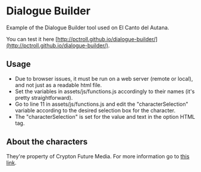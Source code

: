 Dialogue Builder
================

Example of the Dialogue Builder tool used on El Canto del Autana.

You can test it here [http://pctroll.github.io/dialogue-builder/](http://pctroll.github.io/dialogue-builder/).


Usage
-----

* Due to browser issues, it must be run on a web server (remote or local), and not just as a readable html file.
* Set the variables in assets/js/functions.js accordingly to their names (it's pretty straightforward).
* Go to line 11 in assets/js/functions.js and edit the "characterSelection" variable according to the desired selection box for the character.
* The "characterSelection" is set for the value and text in the option HTML tag.


About the characters
--------------------

They're property of Crypton Future Media. For more information go to [this link](http://piapro.net/en_for_creators.html).
